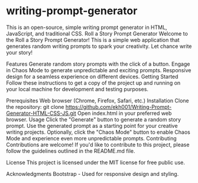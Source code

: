 # writing-prompt-generator
This is an open-source, simple writing prompt generator in HTML, JavaScript, and traditional CSS. 
Roll a Story Prompt Generator
Welcome to the Roll a Story Prompt Generator! This is a simple web application that generates random writing prompts to spark your creativity. Let chance write your story!

Features
Generate random story prompts with the click of a button.
Engage in Chaos Mode to generate unpredictable and exciting prompts.
Responsive design for a seamless experience on different devices.
Getting Started
Follow these instructions to get a copy of the project up and running on your local machine for development and testing purposes.

Prerequisites
Web browser (Chrome, Firefox, Safari, etc.)
Installation
Clone the repository: git clone https://github.com/ekh001/Writing-Prompt-Generator-HTML-CSS-JS.git
Open index.html in your preferred web browser.
Usage
Click the "Generate" button to generate a random story prompt.
Use the generated prompt as a starting point for your creative writing projects.
Optionally, click the "Chaos Mode" button to enable Chaos Mode and experience even more unpredictable prompts.
Contributing
Contributions are welcome! If you'd like to contribute to this project, please follow the guidelines outlined in the README.md file.

License
This project is licensed under the MIT license for free public use.

Acknowledgments
Bootstrap - Used for responsive design and styling.
